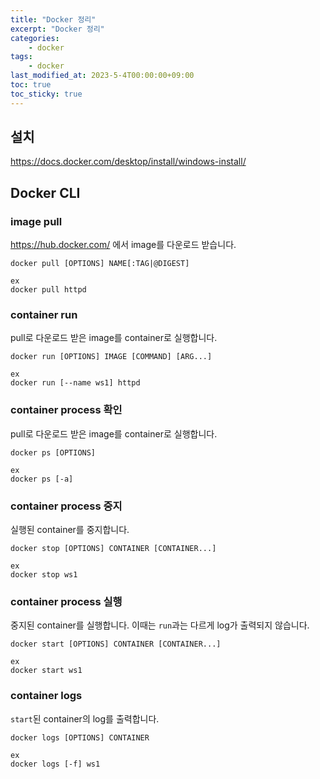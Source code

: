 ```yaml
---
title: "Docker 정리"
excerpt: "Docker 정리"
categories:
    - docker
tags:
    - docker
last_modified_at: 2023-5-4T00:00:00+09:00
toc: true
toc_sticky: true
---
```


## 설치
<https://docs.docker.com/desktop/install/windows-install/>

## Docker CLI
### image pull
<https://hub.docker.com/> 에서 image를 다운로드 받습니다.
```docker
docker pull [OPTIONS] NAME[:TAG|@DIGEST]

ex
docker pull httpd
```

### container run
pull로 다운로드 받은 image를 container로 실행합니다.
```docker
docker run [OPTIONS] IMAGE [COMMAND] [ARG...]

ex
docker run [--name ws1] httpd
```

### container process 확인
pull로 다운로드 받은 image를 container로 실행합니다.
```docker
docker ps [OPTIONS]

ex
docker ps [-a]
```

### container process 중지
실행된 container를 중지합니다.
```docker
docker stop [OPTIONS] CONTAINER [CONTAINER...]

ex
docker stop ws1
```

### container process 실행
중지된 container를 실행합니다.
이때는 `run`과는 다르게 log가 출력되지 않습니다.
```docker
docker start [OPTIONS] CONTAINER [CONTAINER...]

ex
docker start ws1
```

### container logs
`start`된 container의 log를 출력합니다.
```docker
docker logs [OPTIONS] CONTAINER

ex
docker logs [-f] ws1
```

